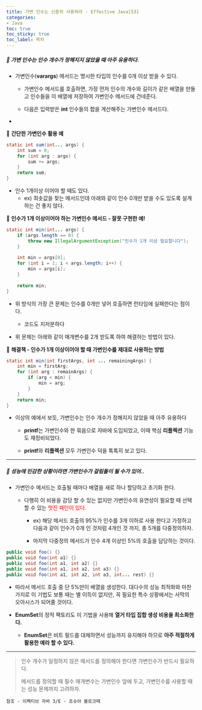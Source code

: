 ```yaml
---
title: 가변 인수는 신중히 사용하라 - Effective Java[53]
categories:
- Java
toc: true
toc_sticky: true
toc_label: 목차
---
```




##### 🔗  가변 인수는 인수 개수가 정해지지 않았을 때 아주 유용하다.

* 가변인수(**varargs**) 메서드는 명시한 타입의 인수를 0개 이상 받을 수 있다.

  * 가변인수 메서드를 호출하면, 가장 먼저 인수의 개수와 길이가 같은 배열을 만들고 인수들을 이 배열에 저장하여 가변인수 메서드에 건네준다.

  

  * 다음은 입력받은 **int** 인수들의 합을 계산해주는 가변인수 메서드다.

* <br>




💎 **간단한 가변인수 활용 예**

```java
static int sum(int... args) {
    int sum = 0;
    for (int arg : args) {
        sum += args;
    }
    return sum;
}
```

* 인수 1개이상 이어야 할 때도 있다.
  * ex) 최솟값을 찾는 메서드인데 아래와 같이 인수 0개만 받을 수도 있도록 설계하는 건 좋지 않다.



💎 **인수가 1개 이상이어야 하는 가변인수 메서드 - 잘못 구현한 예!**

```java
static int min(int... args) {
    if (args.length == 0) {
        throw new IllegalArgumentException("인수가 1개 이상 필요합니다");
    }
    
    int min = args[0];
    for (int i = 1; i < args.length; i++) {
        min = args[i];
    }
    
    return min;
}
```

* 위 방식의 가장 큰 문제는 인수를 0개만 넣어 호출하면 런타임에 실패한다는 점이다.
  * 코드도 지저분하다



* 위 문제는 아래와 같이 매개변수를 2개 받도록 하여 해결하는 방법이 있다.



💎 **해결책 - 인수가 1개 이상이어야 할 때 가변인수를 제대로 사용하는 방법**

```java
static int min(int firstArgs, int ... remainingArgs) {
    int min = firstArg;
    for (int arg : remainArgs) {
        if (arg < min) {
            min = arg;
        }
    }
    return min;
}
```

* 이상의 예에서 보듯, 가변인수는 인수 개수가 정해지지 않았을 때 아주 유용하다

  * **printf**는 가변인수와 한 묶음으로 자바에 도입되었고, 이때 핵심 **리플렉션** 기능도 재정비되었다.

  

  * **printf**와 **리플렉션** 모두 가변인수 덕을 톡톡히 보고 있다.



<hr>



##### 🔗 성능에 민감한 상황이라면 가변인수가 걸림돌이 될 수가 있어..

* 가변인수 메서드는 호출될 때마다 배열을 새로 하나 할당하고 초기화 한다.

  * 다행히 이 비용을 감당 할 수 있는 없지만 가변인수의 유연성이 필요할 때 선택할 수 있는 <span style="color:red">멋진 패턴이 있다.</span>

    * ex)  해당 메서드 호출의 95%가 인수를 3개 이하로 사용 한다고 가정하고 다음과 같이 인수가 0개 인 것처럼 4개인 것 까지, 총 5개를 다중정의하자.

    

    * 마지막 다중정의 메서드가 인수 4개 이상인 5%의 호출을 담당하는 것이다.

```java
public void foo() {}
public void foo(int a1) {}
public void foo(int a1, int a2) {}
public void foo(int a1, int a2, int a3) {}
public void foo(int a1, int a2, int a3, int... rest) {}
```

* 따라서 메서드 호출 중 단 5%만이 배열을 생성한다. 대다수의 성능 최적화와 마찬가지로 이 기법도 보통 때는 별 이득이 없지만, 꼭 필요한 특수 상황에서는 사막의 오아시스가 되어줄 것이다.



* **EnumSet**의 정적 팩토리도 이 기법을 사용해 **열거 타입 집합 생성 비용을 최소화한다.**
  * **EnumSet**은 비트 필드를 대체하면서 성능까지 유지해야 하므로 **아주 적절하게 활용한 예라 할 수 있다.**



<hr>

> 인수 개수가 일정하지 않은 메서드를 정의해야 한다면 가변인수가 반드시 필요하다.
>
> 메서드를 정의할 때 필수 매개변수는 가변인수 앞에 두고, 가변인수를 사용할 때는 성능 문제까지 고려하자.









```
참조 - 이펙티브 자바 3/E - 조슈아 블로크때
```

